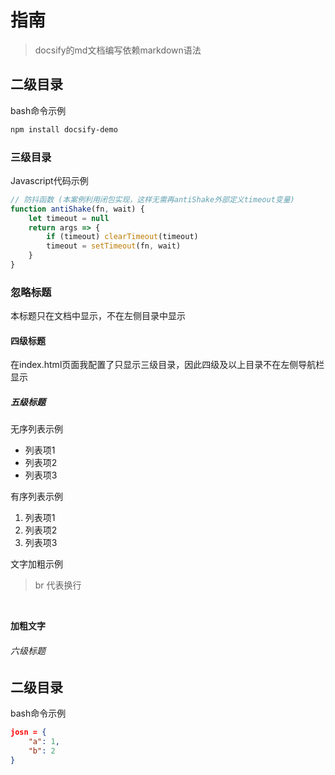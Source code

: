 # 指南
> docsify的md文档编写依赖markdown语法

## 二级目录
bash命令示例
```Bash
npm install docsify-demo
```

### 三级目录
Javascript代码示例
```Javascript
// 防抖函数 (本案例利用闭包实现，这样无需再antiShake外部定义timeout变量)
function antiShake(fn, wait) {
    let timeout = null
    return args => {
        if (timeout) clearTimeout(timeout)
        timeout = setTimeout(fn, wait)
    }
}
```

### 忽略标题 <!-- {docsify-ignore} -->
本标题只在文档中显示，不在左侧目录中显示

#### 四级标题
在index.html页面我配置了只显示三级目录，因此四级及以上目录不在左侧导航栏显示

##### 五级标题
无序列表示例
- 列表项1
- 列表项2
- 列表项3

有序列表示例
1. 列表项1
2. 列表项2
3. 列表项3

文字加粗示例
> br 代表换行
<br/> 

**加粗文字**

###### 六级标题

## 二级目录
bash命令示例
```Json
josn = {
    "a": 1,
    "b": 2
}
```